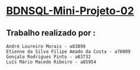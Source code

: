 # [BDNSQL-Mini-Projeto-02]

 ## Trabalho realizado por :
    André Loureiro Morais - a83899
    Etienne da Silva Filipe Amado da Costa - a76089
    Gonçalo Rodrigues Pinto - a83732
    Luís Mário Macedo Ribeiro - a85954 

[BDNSQL-Mini-Projeto-02]: https://hpeixoto.me/data/nosql/pl05/fe03.pdf
